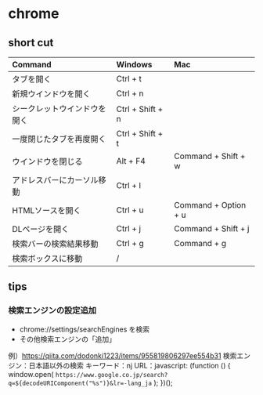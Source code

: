 # chrome

## short cut
| Command                      | Windows          | Mac                  |
| :--------------------------- | :--------------- | :------------------- |
| タブを開く                   | Ctrl + t         |
| 新規ウインドウを開く         | Ctrl + n         |
| シークレットウインドウを開く | Ctrl + Shift + n |
| 一度閉じたタブを再度開く     | Ctrl + Shift + t |
| ウインドウを閉じる           | Alt + F4         | Command + Shift + w  |
| アドレスバーにカーソル移動   | Ctrl + l         |
| HTMLソースを開く             | Ctrl + u         | Command + Option + u |
| DLページを開く               | Ctrl + j         | Command + Shift + j  |
| 検索バーの検索結果移動       | Ctrl + g         | Command + g          |
| 検索ボックスに移動           | /                |

## tips

### 検索エンジンの設定追加
- chrome://settings/searchEngines を検索
- その他検索エンジンの「追加」

例）https://qiita.com/dodonki1223/items/955819806297ee554b31
検索エンジン：日本語以外の検索
キーワード：nj
URL：javascript: (function () {   window.open(     `https://www.google.co.jp/search?q=${decodeURIComponent("%s")}&lr=-lang_ja`   ); })();

